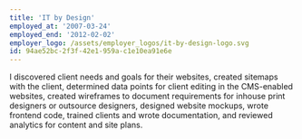 ```yaml
---
title: 'IT by Design'
employed_at: '2007-03-24'
employed_end: '2012-02-02'
employer_logo: /assets/employer_logos/it-by-design-logo.svg
id: 94ae52bc-2f3f-42e1-959a-c1e10ea91e6e
---
```

<p>I discovered client needs and goals for their websites, created sitemaps with the client, determined data points for client editing in the CMS-enabled websites, created wireframes to document requirements for inhouse print designers or outsource designers, designed website mockups, wrote frontend code, trained clients and wrote documentation, and reviewed analytics for content and site plans.
</p>